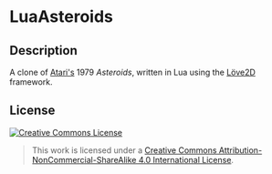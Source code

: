 # LuaAsteroids

## Description
A clone of [Atari's](http://www.atari.com) 1979 *Asteroids*, written in Lua using the [Löve2D](http://www.love2d.org) framework.

## License
[![Creative Commons License](https://i.creativecommons.org/l/by-nc-sa/4.0/88x31.png)](http://creativecommons.org/licenses/by-nc-sa/4.0/)
>This work is licensed under a [Creative Commons Attribution-NonCommercial-ShareAlike 4.0 International License](http://creativecommons.org/licenses/by-nc-sa/4.0/).
